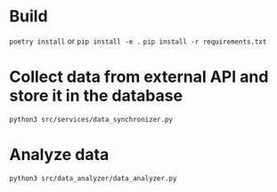 # Build 
`poetry install`
or
`pip install -e .` `pip install -r requirements.txt`
# Collect data from external API and store it in the database
`python3 src/services/data_synchronizer.py`
# Analyze data
`python3 src/data_analyzer/data_analyzer.py`